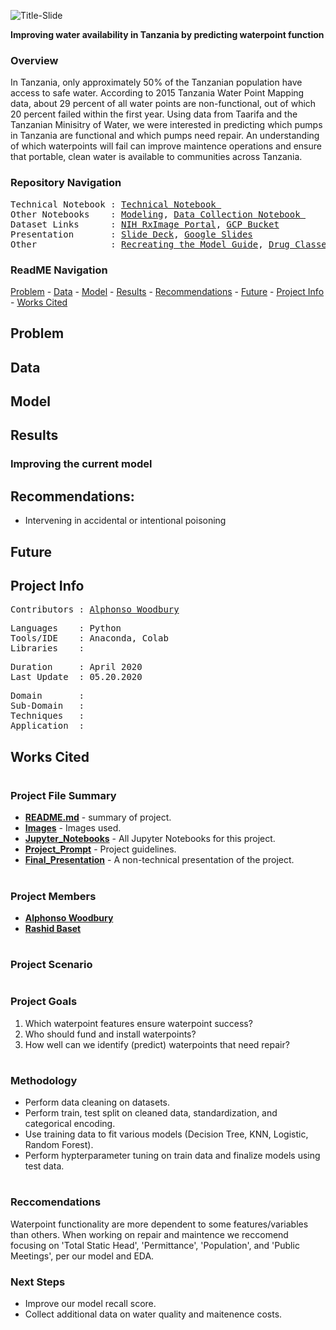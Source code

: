 ![Title-Slide](https://github.com/a-woodbury/Water_World/blob/master/Resources/waterworldsplash.jpg)

**Improving water availability in Tanzania by predicting waterpoint function**

### Overview

In Tanzania, only approximately 50% of the Tanzanian population have access to safe water. According to 2015 Tanzania Water Point Mapping data, about 29 percent of all water points are non-functional, out of which 20 percent failed within the first year. Using data from Taarifa and the Tanzanian Minisitry of Water, we were interested in predicting which pumps in Tanzania are functional and which pumps need repair. An understanding of which waterpoints will fail can improve maintence operations and ensure that portable, clean water is available to communities across Tanzania.

### Repository Navigation
<pre>
Technical Notebook : <a href=Link>Technical Notebook </a>
Other Notebooks    : <a href=Link>Modeling</a>, <a href=https://github.com/a-woodbury/RxID/blob/master/RxID15_Data_Collection.ipynb>Data Collection Notebook </a>
Dataset Links      : <a href=Link>NIH RxImage Portal</a>, <a href=Link>GCP Bucket</a>
Presentation       : <a href=Link>Slide Deck</a>, <a href=https://docs.google.com/presentation/d/1f2bLza9GFhIXUAMudNsb00RTpHAwg5JegGIw2i2Jg8A/edit?usp=sharing>Google Slides</a>
Other              : <a href=Link>Recreating the Model Guide</a>, <a href=Link>Drug Classes</a>
</pre>

### ReadME Navigation

[Problem](https://github.com/a-woodbury/RxID/blob/master/README.md#problem) - 
[Data](https://github.com/a-woodbury/RxID#data) -
[Model](https://github.com/a-woodbury/RxID#model) -
[Results](https://github.com/a-woodbury/RxID#results) - 
[Recommendations](https://github.com/a-woodbury/RxID#recommendations) - 
[Future](https://github.com/a-woodbury/RxID#future) - 
[Project Info](https://github.com/a-woodbury/RxID#project-info) -
[Works Cited](https://github.com/a-woodbury/RxID#works-cited)



## Problem





## Data


## Model

## Results


### Improving the current model


## Recommendations:


- Intervening in accidental or intentional poisoning


 
## Future



## Project Info
<pre>
Contributors : <a href=https://github.com/a-woodbury>Alphonso Woodbury</a>
</pre>

<pre>
Languages    : Python
Tools/IDE    : Anaconda, Colab
Libraries    : 
</pre>

<pre>
Duration     : April 2020
Last Update  : 05.20.2020
</pre>

<pre>
Domain       : 
Sub-Domain   : 
Techniques   : 
Application  : 
</pre>

## Works Cited








#
### Project File Summary
   - <b>[README.md](README.md)</b> - summary of project.
   - <b>[Images](/Images)</b> - Images used.
   - <b>[Jupyter_Notebooks](/Jupyter_Notebooks)</b> - All Jupyter Notebooks for this project.
   - <b>[Project_Prompt](/Project_Prompt)</b> - Project guidelines.
   - <b>[Final_Presentation](/Final_Presentation)</b> - A non-technical presentation of the project.

#
### Project Members

   - <b>[Alphonso Woodbury](https://github.com/a-woodbury)</b>
   - <b>[Rashid Baset](https://github.com/rashidbaset)</b>

#
### Project Scenario



#
### Project Goals

1. Which waterpoint features ensure waterpoint success?
2. Who should fund and install waterpoints?
3. How well can we identify (predict) waterpoints that need repair?


#
### Methodology

- Perform data cleaning on datasets.
- Perform train, test split on cleaned data, standardization, and categorical encoding.
- Use training data to fit various models (Decision Tree, KNN, Logistic, Random Forest).
- Perform hypterparameter tuning on train data and finalize models using test data.

#
### Reccomendations

Waterpoint functionality are more dependent to some features/variables than others. When working on repair and maintence we reccomend focusing on 'Total Static Head', 'Permittance', 'Population', and 'Public Meetings', per our model and EDA. 

### Next Steps

- Improve our model recall score.
- Collect additional data on water quality and maitenence costs. 























